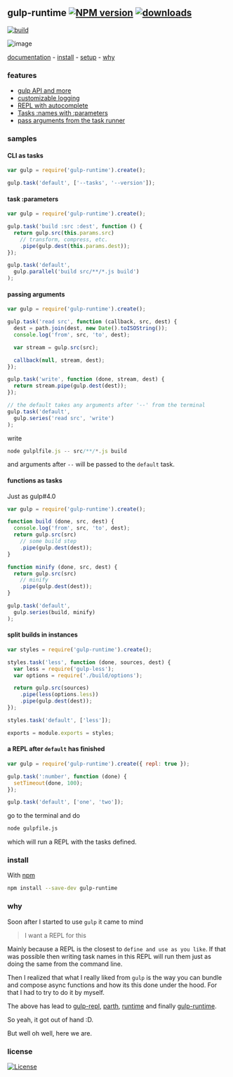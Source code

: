 ## gulp-runtime [![NPM version][badge-version]][npm] [![downloads][badge-downloads]][npm]

[![build][badge-build]][travis-build]

![image](https://cloud.githubusercontent.com/assets/7457705/17462066/db4d59f2-5ca0-11e6-8ff1-a48005398cac.png)

[documentation](docs/README.md) -
[install](#install) -
[setup](docs/README.md#setup) -
[why](#why)

### features

 - [gulp API and more](docs/README.md#api)
 - [customizable logging](docs/README.md#customizable-logging)
 - [REPL with autocomplete](docs/README.md#repl)
 - [Tasks :names with :parameters](docs/README.md#tasks-with-parameters)
 - [pass arguments from the task runner](docs/README.md#task-arguments)

### samples

#### CLI as tasks

```js
var gulp = require('gulp-runtime').create();

gulp.task('default', ['--tasks', '--version']);
```

#### task :parameters

```js
var gulp = require('gulp-runtime').create();

gulp.task('build :src :dest', function () {
  return gulp.src(this.params.src)
    // transform, compress, etc.
    .pipe(gulp.dest(this.params.dest));
});

gulp.task('default',
  gulp.parallel('build src/**/*.js build')
);
```

#### passing arguments

```js
var gulp = require('gulp-runtime').create();

gulp.task('read src', function (callback, src, dest) {
  dest = path.join(dest, new Date().toISOString());
  console.log('from', src, 'to', dest);

  var stream = gulp.src(src);

  callback(null, stream, dest);
});

gulp.task('write', function (done, stream, dest) {
  return stream.pipe(gulp.dest(dest));
});

// the default takes any arguments after '--' from the terminal
gulp.task('default',
  gulp.series('read src', 'write')
);
```

write

```js
node gulplfile.js -- src/**/*.js build
```

and arguments after `--` will be passed to the `default` task.

#### functions as tasks

Just as gulp#4.0

```js
var gulp = require('gulp-runtime').create();

function build (done, src, dest) {
  console.log('from', src, 'to', dest);
  return gulp.src(src)
    // some build step
    .pipe(gulp.dest(dest));
}

function minify (done, src, dest) {
  return gulp.src(src)
    // minify
    .pipe(gulp.dest(dest));
}

gulp.task('default',
  gulp.series(build, minify)
);
```

#### split builds in instances

```js
var styles = require('gulp-runtime').create();

styles.task('less', function (done, sources, dest) {
  var less = require('gulp-less');
  var options = require('./build/options');

  return gulp.src(sources)
    .pipe(less(options.less))
    .pipe(gulp.dest(dest));
});

styles.task('default', ['less']);

exports = module.exports = styles;
```

#### a REPL after `default` has finished

```js
var gulp = require('gulp-runtime').create({ repl: true });

gulp.task(':number', function (done) {
  setTimeout(done, 100);
});

gulp.task('default', ['one', 'two']);
```

go to the terminal and do

```sh
node gulpfile.js
```

which will run a REPL with the tasks defined.

### install

With [npm][npm]

```sh
npm install --save-dev gulp-runtime
```

### why

Soon after I started to use `gulp` it came to mind

> I want a REPL for this

Mainly because a REPL is the closest to `define and use as you like`. If that was possible then writing task names in this REPL will run them just as doing the same from the command line.

Then I realized that what I really liked from `gulp` is the way you can bundle and compose async functions and how its this done under the hood. For that I had to try to do it by myself.

The above has lead to [gulp-repl][gulp-repl], [parth][parth], [runtime][runtime] and finally [gulp-runtime][npm].

So yeah, it got out of hand :D.

But well oh well, here we are.

### license

[![License][badge-license]][license]

<!-- links -->

[npm]: http://npmjs.com/gulp-runtime
[parth]: http://npmjs.com/parth
[license]: http://opensource.org/licenses/MIT
[vinylFs]: http://npmjs.com/vinyl-fs
[runtime]: http://github.com/stringparser/runtime
[gulp-repl]: http://github.com/stringparser/gulp-repl
[travis-build]: http://travis-ci.org/stringparser/gulp-runtime/builds

[badge-build]: http://img.shields.io/travis/stringparser/gulp-runtime/master.svg?style=flat-square
[badge-version]: http://img.shields.io/npm/v/gulp-runtime.svg?style=flat-square
[badge-license]: http://img.shields.io/npm/l/gulp-runtime.svg?style=flat-square
[badge-downloads]: http://img.shields.io/npm/dm/gulp-runtime.svg?style=flat-square
